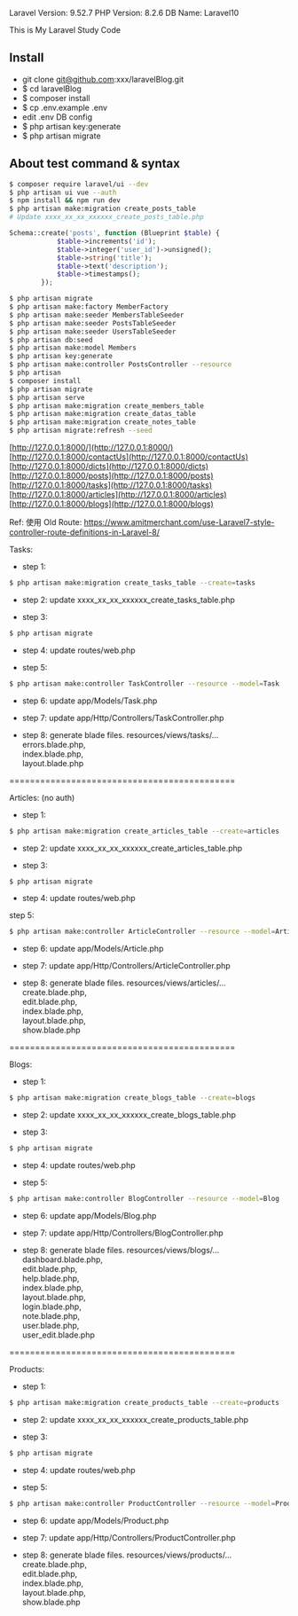 Laravel Version: 9.52.7
PHP Version: 8.2.6
DB Name: Laravel10

This is My Laravel Study Code

## Install

- git clone git@github.com:xxx/laravelBlog.git
- $ cd laravelBlog
- $ composer install
- $ cp .env.example .env
- edit .env DB config
- $ php artisan key:generate
- $ php artisan migrate

## About test command & syntax

```bash
$ composer require laravel/ui --dev
$ php artisan ui vue --auth
$ npm install && npm run dev
$ php artisan make:migration create_posts_table
# Update xxxx_xx_xx_xxxxxx_create_posts_table.php
```

```php
Schema::create('posts', function (Blueprint $table) {
            $table->increments('id');
            $table->integer('user_id')->unsigned();
            $table->string('title');
            $table->text('description');
            $table->timestamps();
        });
```

```bash
$ php artisan migrate
$ php artisan make:factory MemberFactory
$ php artisan make:seeder MembersTableSeeder
$ php artisan make:seeder PostsTableSeeder
$ php artisan make:seeder UsersTableSeeder
$ php artisan db:seed
$ php artisan make:model Members
$ php artisan key:generate
$ php artisan make:controller PostsController --resource
$ php artisan 
$ composer install
$ php artisan migrate
$ php artisan serve
$ php artisan make:migration create_members_table
$ php artisan make:migration create_datas_table
$ php artisan make:migration create_notes_table
$ php artisan migrate:refresh --seed
```

[http://127.0.0.1:8000/](http://127.0.0.1:8000/)  
[http://127.0.0.1:8000/contactUs](http://127.0.0.1:8000/contactUs)  
[http://127.0.0.1:8000/dicts](http://127.0.0.1:8000/dicts)  
[http://127.0.0.1:8000/posts](http://127.0.0.1:8000/posts)  
[http://127.0.0.1:8000/tasks](http://127.0.0.1:8000/tasks)  
[http://127.0.0.1:8000/articles](http://127.0.0.1:8000/articles)  
[http://127.0.0.1:8000/blogs](http://127.0.0.1:8000/blogs)  


Ref:
使用 Old Route:
https://www.amitmerchant.com/use-Laravel7-style-controller-route-definitions-in-Laravel-8/


Tasks:

- step 1:
```bash
$ php artisan make:migration create_tasks_table --create=tasks
```

- step 2:
update xxxx_xx_xx_xxxxxx_create_tasks_table.php

- step 3:
```bash
$ php artisan migrate
```

- step 4:
update routes/web.php

- step 5:
```bash
$ php artisan make:controller TaskController --resource --model=Task
```
- step 6:
update app/Models/Task.php

- step 7:
update app/Http/Controllers/TaskController.php

- step 8:
generate blade files. resources/views/tasks/...  
errors.blade.php,  
index.blade.php,  
layout.blade.php  

============================================

Articles: (no auth)

- step 1:
```bash
$ php artisan make:migration create_articles_table --create=articles
```

- step 2:
update xxxx_xx_xx_xxxxxx_create_articles_table.php

- step 3:
```bash
$ php artisan migrate
```

- step 4:
update routes/web.php

step 5:
```bash
$ php artisan make:controller ArticleController --resource --model=Article
```

- step 6:
update app/Models/Article.php

- step 7:
update app/Http/Controllers/ArticleController.php

- step 8:
generate blade files. resources/views/articles/...  
create.blade.php,  
edit.blade.php,  
index.blade.php,  
layout.blade.php,  
show.blade.php  

============================================

Blogs:

- step 1:
```bash
$ php artisan make:migration create_blogs_table --create=blogs
```

- step 2:
update xxxx_xx_xx_xxxxxx_create_blogs_table.php

- step 3:
```bash
$ php artisan migrate
```

- step 4:
update routes/web.php

- step 5:
```bash
$ php artisan make:controller BlogController --resource --model=Blog
```

- step 6:
update app/Models/Blog.php

- step 7:
update app/Http/Controllers/BlogController.php

- step 8:
generate blade files. resources/views/blogs/...  
dashboard.blade.php,  
edit.blade.php,  
help.blade.php,  
index.blade.php,  
layout.blade.php,  
login.blade.php,  
note.blade.php,  
user.blade.php,  
user_edit.blade.php  

============================================

Products:

- step 1:
```bash
$ php artisan make:migration create_products_table --create=products
```

- step 2:
update xxxx_xx_xx_xxxxxx_create_products_table.php

- step 3:
```bash
$ php artisan migrate
```

- step 4:
update routes/web.php

- step 5:
```bash
$ php artisan make:controller ProductController --resource --model=Product
```

- step 6:
update app/Models/Product.php

- step 7:
update app/Http/Controllers/ProductController.php

- step 8:
generate blade files. resources/views/products/...  
create.blade.php,  
edit.blade.php,  
index.blade.php,  
layout.blade.php,  
show.blade.php  
